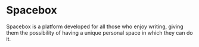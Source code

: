 # Spacebox

Spacebox is a platform developed for all those who enjoy writing, giving them the possibility of having a unique personal space in which they can do it.
